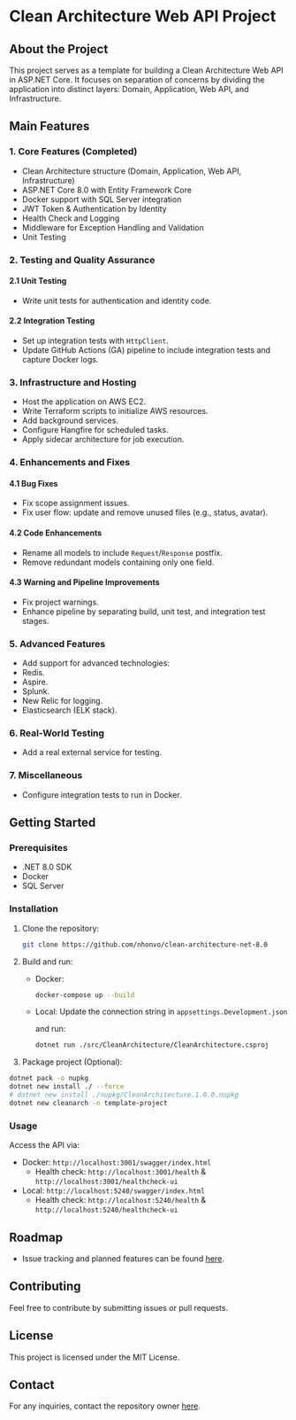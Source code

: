 # Clean Architecture Web API Project

## About the Project

This project serves as a template for building a Clean Architecture Web API in ASP.NET Core. It focuses on separation of concerns by dividing the application into distinct layers: Domain, Application, Web API, and Infrastructure.

## Main Features

### **1. Core Features (Completed)**

- Clean Architecture structure (Domain, Application, Web API, Infrastructure)
- ASP.NET Core 8.0 with Entity Framework Core
- Docker support with SQL Server integration
- JWT Token & Authentication by Identity
- Health Check and Logging
- Middleware for Exception Handling and Validation
- Unit Testing

### **2. Testing and Quality Assurance**

#### **2.1 Unit Testing**

- Write unit tests for authentication and identity code.

#### **2.2 Integration Testing**

- Set up integration tests with `HttpClient`.
- Update GitHub Actions (GA) pipeline to include integration tests and capture Docker logs.

### **3. Infrastructure and Hosting**

- Host the application on AWS EC2.
- Write Terraform scripts to initialize AWS resources.
- Add background services.
- Configure Hangfire for scheduled tasks.
- Apply sidecar architecture for job execution.

### **4. Enhancements and Fixes**

#### **4.1 Bug Fixes**

- Fix scope assignment issues.
- Fix user flow: update and remove unused files (e.g., status, avatar).

#### **4.2 Code Enhancements**

- Rename all models to include `Request`/`Response` postfix.
- Remove redundant models containing only one field.

#### **4.3 Warning and Pipeline Improvements**

- Fix project warnings.
- Enhance pipeline by separating build, unit test, and integration test stages.

### **5. Advanced Features**

- Add support for advanced technologies:
- Redis.
- Aspire.
- Splunk.
- New Relic for logging.
- Elasticsearch (ELK stack).

### **6. Real-World Testing**

- Add a real external service for testing.

### **7. Miscellaneous**

- Configure integration tests to run in Docker.

## Getting Started

### Prerequisites

- .NET 8.0 SDK
- Docker
- SQL Server

### Installation

1. Clone the repository:

   ```bash
   git clone https://github.com/nhonvo/clean-architecture-net-8.0
   ```

2. Build and run:

   - Docker:

     ```bash
     docker-compose up --build
     ```

   - Local: Update the connection string in `appsettings.Development.json`

     and run:

     ```bash
     dotnet run ./src/CleanArchitecture/CleanArchitecture.csproj
     ```

3. Package project (Optional):

```bash
dotnet pack -o nupkg
dotnet new install ./ --force
# dotnet new install ./nupkg/CleanArchitecture.1.0.0.nupkg
dotnet new cleanarch -n template-project
```

### Usage

Access the API via:

- Docker: `http://localhost:3001/swagger/index.html`
  - Health check: `http://localhost:3001/health` & `http://localhost:3001/healthcheck-ui`
- Local: `http://localhost:5240/swagger/index.html`
  - Health check: `http://localhost:5240/health` & `http://localhost:5240/healthcheck-ui`

## Roadmap

- Issue tracking and planned features can be found [here](https://github.com/nhonvo/clean-architecture-net-8.0/issues).

## Contributing

Feel free to contribute by submitting issues or pull requests.

## License

This project is licensed under the MIT License.

## Contact

For any inquiries, contact the repository owner [here](https://github.com/nhonvo).

